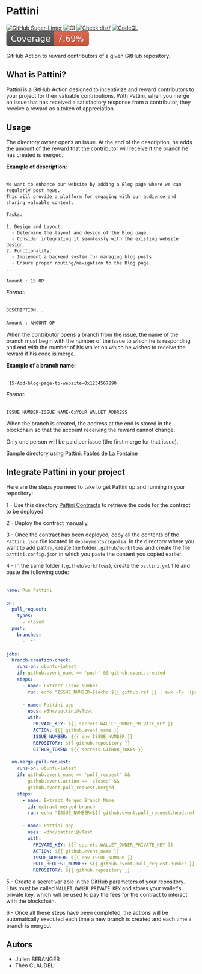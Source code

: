 # Pattini

[![GitHub Super-Linter](https://github.com/actions/pattini/actions/workflows/linter.yml/badge.svg)](https://github.com/super-linter/super-linter)
![CI](https://github.com/actions/pattini/actions/workflows/ci.yml/badge.svg)
[![Check dist/](https://github.com/actions/pattini/actions/workflows/check-dist.yml/badge.svg)](https://github.com/actions/pattini/actions/workflows/check-dist.yml)
[![CodeQL](https://github.com/actions/pattini/actions/workflows/codeql-analysis.yml/badge.svg)](https://github.com/actions/pattini/actions/workflows/codeql-analysis.yml)
[![Coverage](./badges/coverage.svg)](./badges/coverage.svg)

GitHub Action to reward contributors of a given GitHub repository.

## What is Pattini?

Pattini is a GitHub Action designed to incentivize and reward contributors to your
project for their valuable contributions. With Pattini, when you merge an issue that
has received a satisfactory response from a contributor, they receive a reward as a
token of appreciation.

## Usage

The directory owner opens an issue. At the end of the description, he adds the amount
of the reward that the contributor will receive if the branch he has created is merged.

**Example of description:**

```texte

We want to enhance our website by adding a Blog page where we can regularly post news.
This will provide a platform for engaging with our audience and sharing valuable content.

Tasks:

1. Design and Layout:
  - Determine the layout and design of the Blog page.
  - Consider integrating it seamlessly with the existing website design.
2. Functionality:
  - Implement a backend system for managing blog posts.
  - Ensure proper routing/navigation to the Blog page.
...

Amount : 15 OP

```

_Format:_

```md

DESCRIPTION...

Amount : AMOUNT OP

```

When the contributor opens a branch from the issue,
 the name of the branch must begin with the number of the issue to which he is
  responding and end with the number of his wallet on which he wishes to receive the
  reward if his code is merge.

**Example of a branch name:**

```texte

 15-Add-blog-page-to-website-0x1234567890

 ```

_Format:_

```texte

ISSUE_NUMBER-ISSUE_NAME-0xYOUR_WALLET_ADDRESS

```

When the branch is created, the address at the end is stored in the
blockchain so that the account receiving the reward cannot change.

Only one person will be paid per issue (the first merge for that issue).

Sample directory using Pattini:
[Fables de La Fontaine](https://github.com/w3hc/fables-de-lafontaine)

## Integrate Pattini in your project

Here are the steps you need to take to get Pattini up and running in your repository:

1 - Use this directory [Pattini Contracts](https://github.com/w3hc/pattini-contracts)
 to retrieve the code for the contract to be deployed

2 - Deploy the contract manually.

3 - Once the contract has been deployed, copy all the contents of the `Pattini.json`
 file located in `deployments/sepolia`. In the directory where you want to add
  pattini, create the folder `.github/workflows` and create the file `pattini.config.json`
   in which you paste the content you copied earlier.

4 - In the same folder (`.github/workflows`),
create the `pattini.yml` file and paste the following code:

```yml

name: Run Pattini

on:
  pull_request:
    types:
      - closed
  push:
    branches:
      - '*' 

jobs:
  branch-creation-check:
    runs-on: ubuntu-latest
    if: github.event_name == 'push' && github.event.created
    steps:
      - name: Extract Issue Number
        run: echo "ISSUE_NUMBER=$(echo ${{ github.ref }} | awk -F/ '{print $3}')" >> $GITHUB_ENV

      - name: Pattini app
        uses: w3hc/pattini@vTest
        with:
          PRIVATE_KEY: ${{ secrets.WALLET_OWNER_PRIVATE_KEY }}
          ACTION: ${{ github.event_name }}
          ISSUE_NUMBER: ${{ env.ISSUE_NUMBER }}
          REPOSITORY: ${{ github.repository }}
          GITHUB_TOKEN: ${{ secrets.GITHUB_TOKEN }}

  on-merge-pull-request:
    runs-on: ubuntu-latest
    if: github.event_name == 'pull_request' && 
        github.event.action == 'closed' && 
        github.event.pull_request.merged
    steps:
      - name: Extract Merged Branch Name
        id: extract-merged-branch
        run: echo "ISSUE_NUMBER=${{ github.event.pull_request.head.ref }}" >> $GITHUB_ENV

      - name: Pattini app
        uses: w3hc/pattini@vTest
        with:
          PRIVATE_KEY: ${{ secrets.WALLET_OWNER_PRIVATE_KEY }}
          ACTION: ${{ github.event_name }}
          ISSUE_NUMBER: ${{ env.ISSUE_NUMBER }}
          PULL_REQUEST_NUMBER: ${{ github.event.pull_request.number }}
          REPOSITORY: ${{ github.repository }}

```

5 - Create a secret variable in the GitHub parameters of your repository.
This must be called `WALLET_OWNER_PRIVATE_KEY` and stores your wallet's private key,
which will be used to pay the fees for the contract to interact with the blockchain.

6 - Once all these steps have been completed, the actions will be automatically
executed each time a new branch is created and each time a branch is merged.

## Autors

- Julien BERANGER
- Théo CLAUDEL
